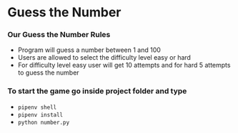 # Guess the Number

### Our Guess the Number Rules
* Program will guess a number between 1 and 100
* Users are allowed to select the difficulty level easy or hard
* For difficulty level easy user will get 10 attempts and for hard 5 attempts to guess the number

### To start the game go inside project folder and type
* `pipenv shell`
* `pipenv install`
* `python number.py`





